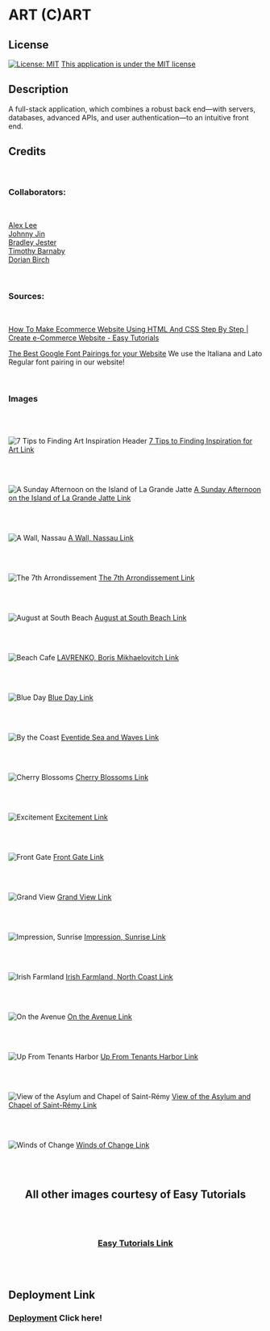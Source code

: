 # ART (C)ART

## License

[![License: MIT](https://img.shields.io/badge/License-MIT-yellow.svg)](https://opensource.org/licenses/MIT)
[This application is under the MIT license](https://opensource.org/licenses/MIT)

## Description

A full-stack application, which combines a robust back end—with servers, databases, advanced APIs, and user authentication—to an intuitive front end.

## Credits

<br>

### Collaborators:

<br>

[Alex Lee](https://github.com/ayesslee) <br>
[Johnny Jin](https://github.com/fiamett) <br>
[Bradley Jester](https://github.com/jesterb0206) <br>
[Timothy Barnaby](https://github.com/tbarns) <br>
[Dorian Birch](https://github.com/206Dorian)

<br>

### Sources:

<br>

[How To Make Ecommerce Website Using HTML And CSS Step By Step | Create e-Commerce Website - Easy Tutorials](https://www.youtube.com/watch?v=yQimoqo0-7g)

[The Best Google Font Pairings for your Website](https://oregonlane.com/the-best-google-font-pairings-for-your-website/) We use the Italiana and Lato Regular font pairing in our website!

<br>

### Images

<br>
<br>

![7 Tips to Finding Art Inspiration Header](public/images/7-Tips-to-Finding-Art-Inspiration-Header-1024x649.jpeg)
[7 Tips to Finding Inspiration for Art Link](https://www.pictureframesexpress.co.uk/blog/art-topics/7-tips-to-finding-inspiration-for-art/)

<br>
<br>

![A Sunday Afternoon on the Island of La Grande Jatte](public/images/a-sunday-afternoon-on-the-island-of-la-grande-jatte.jpg)
[A Sunday Afternoon on the Island of La Grande Jatte Link](https://en.wikipedia.org/wiki/A_Sunday_Afternoon_on_the_Island_of_La_Grande_Jatte)

<br>
<br>

![A Wall, Nassau](public/images/a-wall-nassau.jpg)
[A Wall, Nassau Link](https://www.metmuseum.org/art/collection/search/11147)

<br>
<br>

![The 7th Arrondissement](public/images/arrondissement.jpg)
[The 7th Arrondissement Link](https://palettehome.co/shop/the-7th-arrondissement/)

<br>
<br>

![August at South Beach](public/images/august-at-south-beach.jpg)
[August at South Beach Link](https://www.californiawatercolor.com/products/rex_brandt_august_at_south_beach)

<br>
<br>

![Beach Cafe](public/images/beach-cafe.jpg)
[LAVRENKO, Boris Mikhaelovitch Link](https://www.invaluable.com/auction-lot/lavrenko-boris-mikhaelovitch-1920-rostow-am-don-2-3632-c-789412792c)

<br>
<br>

![Blue Day](public/images/blue-day.jpg)
[Blue Day Link](https://patrickleefineart.com/)

<br>
<br>

![By the Coast](public/images/by-the-coast.jpg)
[Eventide Sea and Waves Link](https://www.topalski.com/2016/original-fine-art-oil-paintings/eventide-sea-and-waves-oil-painting/)

<br>
<br>

![Cherry Blossoms](public/images/cherry-blossoms.jpg)
[Cherry Blossoms Link](https://www.pinterest.com/pin/sarker-helal-uddin-cherry-blossoms-15x22inch-140lb-cold-pressed-arches-watercolor-paper-daniel-smith-w--285134220148266750/)

<br>
<br>

![Excitement](public/images/excitement.jpg)
[Excitement Link](https://www.saatchiart.com/art/Painting-Excitement/774258/9145273/view)

<br>
<br>

![Front Gate](public/images/front-gate.jpg)
[Front Gate Link](https://www.hawaiiwatercolorsociety.org/shop-the-2022-open-show/front-gate-1075x8-by-kayla-dubois)

<br>
<br>

![Grand View](public/images/grand-view.jpg)
[Grand View Link](https://galleryview.paletteandchisel.org/products/grand-view)

<br>
<br>

![Impression, Sunrise](public/images/impression-sunrise.jpg)
[Impression, Sunrise Link](https://www.onlandscape.co.uk/2017/12/the-impact-of-photography-on-impressionism/)

<br>
<br>

![Irish Farmland](public/images/irish-farmland-north-coast.jpg)
[Irish Farmland, North Coast Link](https://fineartconnoisseur.com/2018/11/10-spontaneous-fine-art-landscape-paintings/)

<br>
<br>

![On the Avenue](public/images/on-the-avenue.jpg)
[On the Avenue Link](https://www.saatchiart.com/art/Painting-On-the-avenue/659089/1971627/view)

<br>
<br>

![Up From Tenants Harbor](public/images/up-from-tenants-harbor.jpg)
[Up From Tenants Harbor Link](https://loriputnam.com/1225-gallery/up-from-tenants-harbor)

<br>
<br>

![View of the Asylum and Chapel of Saint-Rémy](public/images/vue-de-iasile-et-de-la-chapelle-de-saint-rémy.jpg)
[View of the Asylum and Chapel of Saint-Rémy Link](https://en.wikipedia.org/wiki/View_of_the_Asylum_and_Chapel_of_Saint-R%C3%A9my)

<br>
<br>

![Winds of Change](public/images/winds-of-change.jpg)
[Winds of Change Link](https://www.quora.com/What-are-some-favorite-watercolor-paintings)

<br>
<br>

<h2 align="center">All other images courtesy of Easy Tutorials</h2>

<br>
<br>

<h3 align="center"> <a href="https://www.youtube.com/@EasyTutorialsVideo" target="_blank" rel="noopener">Easy Tutorials Link</a> </h3>

<br>
<br>

## Deployment Link

### [Deployment](https://art-cart-gui-guys-production.herokuapp.com/login) Click here!
